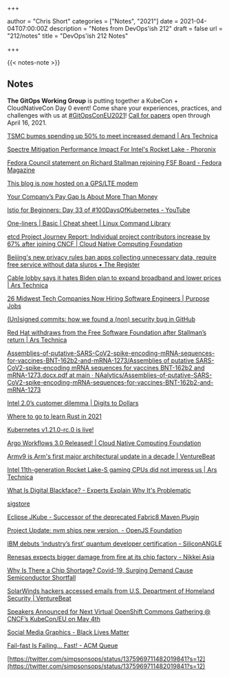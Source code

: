 +++

author = "Chris Short"
categories = ["Notes", "2021"]
date = 2021-04-04T07:00:00Z
description = "Notes from DevOps'ish 212"
draft = false
url = "212/notes"
title = "DevOps'ish 212 Notes"

+++

{{< notes-note >}}

## Notes

**The GitOps Working Group** is putting together a KubeCon + CloudNativeCon Day 0 event! Come share your experiences, practices, and challenges with us at [#GitOpsConEU2021](https://twitter.com/search?q=%23GitOpsConEU2021&src=devopsish)! [Call for papers](https://docs.google.com/forms/d/e/1FAIpQLSeNahDbiEolx6WZmtxx4L65qmq7pZTX86nQAltq2uC12tCQYg/viewform) open through April 16, 2021.

[TSMC bumps spending up 50% to meet increased demand | Ars Technica](https://arstechnica.com/gadgets/2021/04/chip-maker-tsmc-to-invest-100-billion-in-research-expansion/)

[Spectre Mitigation Performance Impact For Intel's Rocket Lake - Phoronix](https://www.phoronix.com/scan.php?page=article&item=spectre-rocket-lake&num=1)

[Fedora Council statement on Richard Stallman rejoining FSF Board - Fedora Magazine](https://fedoramagazine.org/fedora-council-statement-on-richard-stallman-rejoining-fsf-board/)

[This blog is now hosted on a GPS/LTE modem](https://nns.ee/blog/2021/04/01/modem-blog.html)

[Your Company’s Pay Gap Is About More Than Money](https://hbr.org/2021/03/your-companys-pay-gap-is-about-more-than-money)

[Istio for Beginners: Day 33 of #100DaysOfKubernetes - YouTube](https://www.youtube.com/watch?v=-X9babxSxK4)

[One-liners | Basic | Cheat sheet | Linux Command Library](https://linuxcommandlibrary.com/basic/oneliners.html)

[etcd Project Journey Report: Individual project contributors increase by 67% after joining CNCF | Cloud Native Computing Foundation](https://www.cncf.io/blog/2021/03/30/etcd-project-journey-report-individual-project-contributors-increase-by-67-after-joining-cncf/)

[Beijing's new privacy rules ban apps collecting unnecessary data, require free service without data slurps • The Register](https://www.theregister.com/2021/03/30/china_app_data_collection_rules/)

[Cable lobby says it hates Biden plan to expand broadband and lower prices | Ars Technica](https://arstechnica.com/tech-policy/2021/04/cable-lobby-slams-biden-broadband-plan-says-everything-is-just-fine-already/)

[26 Midwest Tech Companies Now Hiring Software Engineers | Purpose Jobs](https://www.purpose.jobs/blog/midwest-tech-companies-now-hiring-software-engineers?utm_source=cio_email&utm_medium=email&utm_campaign=newsletter)

[(Un)signed commits: how we found a (non) security bug in GitHub](https://blog.mergify.io/un-signed-commits-how-we-found-a-non-security-bug-in-github/)

[Red Hat withdraws from the Free Software Foundation after Stallman’s return | Ars Technica](https://arstechnica.com/gadgets/2021/03/red-hat-withdraws-from-the-stallman-led-free-software-foundation/)

[Assemblies-of-putative-SARS-CoV2-spike-encoding-mRNA-sequences-for-vaccines-BNT-162b2-and-mRNA-1273/Assemblies of putative SARS-CoV2-spike-encoding mRNA sequences for vaccines BNT-162b2 and mRNA-1273.docx.pdf at main · NAalytics/Assemblies-of-putative-SARS-CoV2-spike-encoding-mRNA-sequences-for-vaccines-BNT-162b2-and-mRNA-1273](https://github.com/NAalytics/Assemblies-of-putative-SARS-CoV2-spike-encoding-mRNA-sequences-for-vaccines-BNT-162b2-and-mRNA-1273/blob/main/Assemblies%20of%20putative%20SARS-CoV2-spike-encoding%20mRNA%20sequences%20for%20vaccines%20BNT-162b2%20and%20mRNA-1273.docx.pdf)

[Intel 2.0’s customer dilemma | Digits to Dollars](https://digitstodollars.com/2021/03/26/intel-2-0s-customer-dilemma/)

[Where to go to learn Rust in 2021](https://loige.co/where-to-go-to-learn-rust-in-2021/)

[Kubernetes v1.21.0-rc.0 is live!](https://groups.google.com/g/kubernetes-dev/c/FMRTznWac1k/m/97PFmP8eCQAJ)

[Argo Workflows 3.0 Released! | Cloud Native Computing Foundation](https://www.cncf.io/blog/2021/04/02/argo-workflows-3-0-released/)

[Armv9 is Arm's first major architectural update in a decade | VentureBeat](https://venturebeat.com/2021/03/30/armv9-is-arms-first-major-architectural-update-in-a-decade/)

[Intel 11th-generation Rocket Lake-S gaming CPUs did not impress us | Ars Technica](https://arstechnica.com/gadgets/2021/03/intel-11th-generation-rocket-lake-s-gaming-cpus-did-not-impress-us/)

[What Is Digital Blackface? - Experts Explain Why It's Problematic](https://www.womenshealthmag.com/life/a33278412/digital-blackface/)

[sigstore](https://sigstore.dev/what_is_sigstore/)

[Eclipse JKube - Successor of the deprecated Fabric8 Maven Plugin](https://www.eclipse.org/jkube/)

[Project Update: nvm ships new version. - OpenJS Foundation](https://openjsf.org/blog/2021/03/29/project-update-nvm-ships-new-version/)

[IBM debuts ‘industry’s first’ quantum developer certification - SiliconANGLE](https://siliconangle.com/2021/03/29/ibm-debuts-industrys-first-quantum-developer-certification/)

[Renesas expects bigger damage from fire at its chip factory - Nikkei Asia](https://asia.nikkei.com/Business/Tech/Semiconductors/Renesas-expects-bigger-damage-from-fire-at-its-chip-factory)

[Why Is There a Chip Shortage? Covid-19, Surging Demand Cause Semiconductor Shortfall](https://www.bloomberg.com/graphics/2021-semiconductors-chips-shortage/)

[SolarWinds hackers accessed emails from U.S. Department of Homeland Security | VentureBeat](https://venturebeat.com/2021/03/29/solarwinds-hackers-accessed-emails-from-u-s-department-of-homeland-security/)

[Speakers Announced for Next Virtual OpenShift Commons Gathering @ CNCF’s KubeCon/EU on May 4th](https://www.openshift.com/blog/speakers-announced-for-next-virtual-openshift-commons-gathering-cncfs-kubecon/eu-on-may-4th)

[Social Media Graphics - Black Lives Matter](https://blacklivesmatter.com/social-media-graphics/)

[Fail-fast Is Failing... Fast! - ACM Queue](https://queue.acm.org/detail.cfm?ref=rss&id=3458812)

[https://twitter.com/simpsonsops/status/1375969711482019841?s=12](https://twitter.com/simpsonsops/status/1375969711482019841?s=12)

